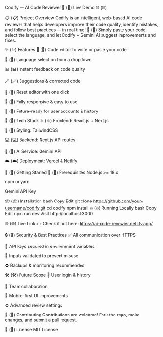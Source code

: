 Codify — AI Code Reviewer 🚀 (:rocket:)
Live Demo 🌐 (:globe_with_meridians:)

📋 (:clipboard:) Project Overview
Codify is an intelligent, web-based AI code reviewer that helps developers improve their code quality, identify mistakes, and follow best practices — in real time! 🧠 (:brain:)
Simply paste your code, select the language, and let Codify + Gemini AI suggest improvements and fixes.

✨ (:sparkles:) Features
📝 (:memo:) Code editor to write or paste your code

🎯 (:dart:) Language selection from a dropdown

📊 (:bar_chart:) Instant feedback on code quality

🪄 (:magic_wand:) Suggestions & corrected code

🔄 (:arrows_counterclockwise:) Reset editor with one click

🌟 (:star2:) Fully responsive & easy to use

🧩 (:jigsaw:) Future-ready for user accounts & history

🌈 (:rainbow:) Tech Stack
⚛️ (:atom_symbol:) Frontend: React.js + Next.js

🎨 (:art:) Styling: TailwindCSS

💻 (:computer:) Backend: Next.js API routes

🤖 (:robot:) AI Service: Gemini API

☁️ (:cloud:) Deployment: Vercel & Netlify

🚀 (:rocket:) Getting Started
🧰 (:toolbox:) Prerequisites
Node.js >= 18.x

npm or yarn

Gemini API Key

📦 (:package:) Installation
bash
Copy
Edit
git clone https://github.com/your-username/codify.git
cd codify
npm install
🔥 (:fire:) Running Locally
bash
Copy
Edit
npm run dev
Visit http://localhost:3000

🌐 (:globe_with_meridians:) Live Link
👉 Check it out here:
https://ai-code-revewier.netlify.app/

🔒 (:lock:) Security & Best Practices
✅ All communication over HTTPS

🔐 API keys secured in environment variables

🔎 Inputs validated to prevent misuse

♻️ Backups & monitoring recommended

🛠️ (:hammer_and_wrench:) Future Scope
📂 User login & history

👥 Team collaboration

📱 Mobile-first UI improvements

⚙️ Advanced review settings

🙌 (:raised_hands:) Contributing
Contributions are welcome! Fork the repo, make changes, and submit a pull request.

📝 (:pencil:) License
MIT License

